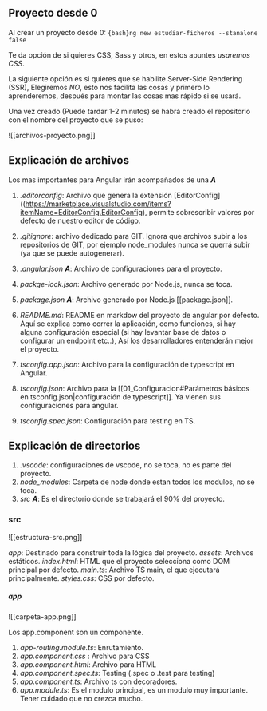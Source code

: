 
## Proyecto desde 0

Al crear un proyecto desde 0: `{bash}ng new estudiar-ficheros --stanalone false` 

Te da opción de si quieres CSS, Sass y otros, en estos apuntes _usaremos CSS_.

La siguiente opción es si quieres que se habilite Server-Side Rendering (SSR), Elegiremos _NO_, esto nos facilita las cosas y primero lo aprenderemos, después para montar las cosas mas rápido si se usará.

Una vez creado (Puede tardar 1-2 minutos) se habrá creado el repositorio con el nombre del proyecto que se puso:

![[archivos-proyecto.png]]

## Explicación de archivos

Los mas importantes para Angular irán acompañados de una ___A___  

1. _.editorconfig_: Archivo que genera la extensión [EditorConfig]((https://marketplace.visualstudio.com/items?itemName=EditorConfig.EditorConfig), permite sobrescribir valores por defecto de nuestro editor de código. 

2. _.gitignore_: archivo dedicado para GIT.  Ignora que archivos subir a los repositorios de GIT, por ejemplo node_modules nunca se querrá subir (ya que se puede autogenerar).

3. _.angular.json_ ___A___:  Archivo de configuraciones para el proyecto.

4. _packge-lock.json_: Archivo generado por Node.js, nunca se toca.

5. _package.json_ ___A___: Archivo generado por Node.js [[package.json]].

6. _README.md_: README en markdow del proyecto de angular por defecto. Aquí se explica como correr la aplicación, como funciones, si hay alguna configuración especial (si hay levantar base de datos o configurar un endpoint etc..), Así los desarrolladores entenderán mejor el proyecto.

7. _tsconfig.app.json_:  Archivo para la configuración de typescript en Angular.

8. _tsconfig.json_: Archivo para la [[01_Configuracion#Parámetros básicos en tsconfig.json|configuración de typescript]]. Ya vienen sus configuraciones para angular.

9. _tsconfig.spec.json_: Configuración para testing en TS.

## Explicación de directorios

1. _.vscode_: configuraciones de vscode, no se toca, no es parte del proyecto.
2. _node_modules_: Carpeta de node donde estan todos los modulos, no se toca.
3. _src_ ___A___: Es el directorio donde se trabajará el 90% del proyecto.


### src

![[estructura-src.png]]

_app_: Destinado para construir toda la lógica del proyecto.
_assets_: Archivos estáticos.
_index.html_: HTML que el proyecto selecciona como DOM principal por defecto.
_main.ts_: Archivo TS main, el que ejecutará principalmente.
_styles.css_: CSS por defecto.

##### app

![[carpeta-app.png]]

Los app.component son un componente.

1. _app-routing.module.ts_: Enrutamiento.
2. _app.component.css_ : Archivo para CSS
3. _app.component.html_: Archivo para HTML
4. _app.component.spec.ts_: Testing (.spec o .test para testing)
5. _app.component.ts_: Archivo ts con decoradores.
6. _app.module.ts_: Es el modulo principal, es un modulo muy importante. Tener cuidado que no crezca mucho.